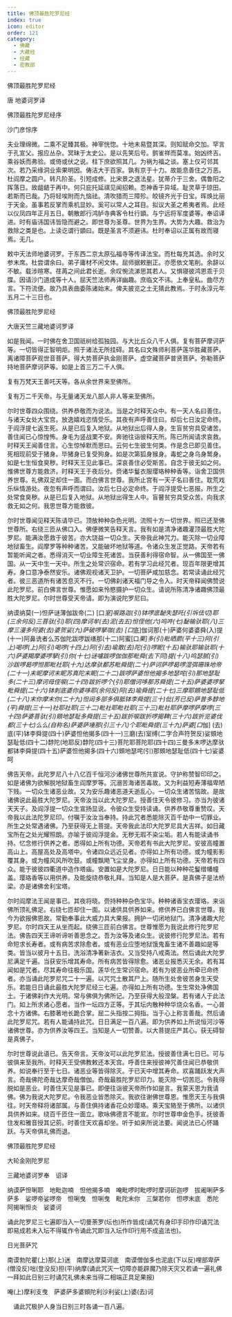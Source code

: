 ```yaml
---
title: 佛顶最胜陀罗尼经
index: true
icon: editor
order: 121
category:
  - 佛藏
  - 大藏经
  - 经藏
  - 密教部
---
```


  佛顶最胜陀罗尼经  

唐 地婆诃罗译  

佛顶最胜陀罗尼经序  

沙门彦悰序  

夫业理绵微。二乘不足臻其极。神宰恍惚。十地未易暨其深。则知赋命交加。罕言于孔宣父。报应丛杂。冥昧于太史公。是以先笑后号。鹯雀祥而莫准。始凶终吉。乘谷妖而弗验。或倚或伏之说。柱下庶欲照其几。为祸为福之谈。塞上仅可邻其次。若乃采缘洞业索果明因。俦洁大于百家。孰有京于十力。故能息善住之万恶。杜阎摩之圆户。转凡阶圣。引短成修。比宋景之退法星。犹蒂介于三舍。偶鲁阳之挥落日。故龃龉于再中。何只庇托延祺见闻招赖。恧神香于异域。耻灵草于琼田。若斯而已哉。乃将轻埃附而九恼祛。清吹猎而三障殄。皎镜齐光于日宝。晖焕比丽于天金。虽事若反掌而乘机显妙。奚可以常人之耳目。拟议大圣之希夷者焉。此经以仪凤四年正月五日。朝散郎行鸿胪寺典客令杜行顗。与宁远将军度婆等。奉诏译进。时有庙讳国讳皆隐而避之。即世尊为圣尊。世界为生界。大势为大趣。救治为救除之类是也。上读讫谓行顗曰。既是圣言不须避讳。杜时奉诏以正属有故而寝焉。无几。  

敕中天法师地婆诃罗。于东西二京太原弘福寺等传译法宝。而杜每充其选。余时又参末席。杜尝谓余曰。弟子庸材不闲文体。屈师据敕删正。亦愿依文笔削。余辞以不敏。载涉暄寒。荏苒之间此君长逝。余叹惋流涕思其若人。又惧寝彼鸿恩乖于贝牒。因请沙门道成等十人。屈天竺法师再详幽趣。庶临文不讳。上奉皇私。曲尽方言。下符流便。故乃具表曲委陈诸始末。俾夫披览之土无猜此教焉。于时永淳元年五月二十三日也。  

佛顶最胜陀罗尼经  

大唐天竺三藏地婆诃罗译  

如是我闻。一时佛在舍卫国祇树给孤独园。与大比丘众八千人俱。复有菩萨摩诃萨等。一切皆得正智明炬。照于诸法无所挂碍。其名曰文殊师利菩萨莲华胜藏菩萨。离诸障菩萨观世音菩萨。得大势菩萨执金刚菩萨。虚空藏菩萨普贤菩萨。弥勒菩萨持地菩萨摩诃萨等。如是上首三万二千人俱。  

复有万梵天王善吒天等。各从余世界来至佛所。  

复有万二千天帝。与无量诸天龙八部人非人等来至佛所。  

尔时世尊四众围绕。供养恭敬而为说法。当是之时释天众中。有一天人名曰善住。与诸天女处大宝宫。放逸嬉戏恣情受乐。其夜有声呼善住曰。却后七日汝定命终。于阎浮提七返生死。从是已后复入地狱。从地狱出后得人身。生盲贫穷具受诸苦。善住闻已心惊惶怖。身毛为竖战栗不安。奔驰往诣彼释天所。陈已所闻请求哀救。时释天王闻善住言。心生惊悼默而思曰。云何七生彼生何类。作是念已即见善住。死相现前受于猪身。毕猪身已复受狗身。如是次第狐身猴身。毒蛇之身乌身鹫身。如是七生恒食臭秽。时释天王见此事已。深哀善住必受斯苦。自念于彼无如之何。惟佛世尊方能救济。时释天王于夜后分。赍诸华鬘衣服璎珞种种香等。诣舍卫国供养世尊。礼佛双足却住一面。而白佛言世尊。我所止宫有一天子名曰善住。耽荒戏乐纵情游处。夜忽有声呼而谓曰。汝后七日必定命终。于阎浮提受七恶报。所生之处常食臭秽。从是已后复入地狱。从地狱出得生人中。盲瞽贫穷具受众苦。向我求救无如之何。我思世尊方能救彼。  

尔时世尊闻见释天陈请毕已。顶放种种杂色光明。流照十方一切世界。照已还至佛世尊所。右绕三匝从佛口入。佛便微笑告释天言。我有如是清净诸趣灌顶最胜大陀罗尼。能满汝愿救于彼苦。亦大饶益一切众生。天帝我此神咒力。能灭除一切业障地狱畜生。阎摩罗等种种诸苦。又能破坏地狱等道。令诸众生发正觉路。天帝若有暂能听闻之者。悉得消灭一切业障生死诸苦。当获善利得宿命智。从一佛国至一佛国。从一天中生一天中。所生之处常识宿命。若有学习此经咒者。现百年限更增其寿。身口意净泰然安乐。诸佛观视诸天卫护。一切菩萨咸加慈念。若常读诵此经咒者。彼三恶道所有诸苦息灭不行。一切佛刹诸天福门导之令入。时天帝释闻佛赞说此陀罗尼。前白佛言世尊。惟愿如来怜愍摄护一切众生。请说所陈清净诸趣佛顶最胜大陀罗尼。尔时世尊受天帝请。即为演说陀罗尼曰。  

纳谟纳莫(一)怛萨谜薄伽跋帝(二) [口*室]唳路迦(引)钵啰底馝失瑟吒(引坼佉切)耶(三余何反)三菩驮(引)耶(四)摩诃牟(去)泥(去五)怛侄他(六)呜吽(七)馝输驮耶(八)三摩三漫多何婆(去)婆贺娑(九)萨破啰拏咖(去) [口*底]伽诃那(十)萨婆何婆婆舜(入)提(十一)阿鼻诜者么苏伽陀跋啰跋缮那(十二)阿蜜[口*栗]多(引)毗晒罽(平十三)阿(引上)喝啰(上)阿(引)喝啰(十四上)阿(引去)瑜散(去)陀(引)啰眤(十五)输驮耶输驮耶(十六)萨婆羯摩婆啰拏(引)你(十七)谜嚧跋啰伽伽那毗舜(去下同)提(十八)呜瑟腻(引)沙跋啰曷啰怛那毗社耶(十九)达摩驮都苏毗舜提(二十)萨诃萨啰曷啰湿弭珊珠地帝(二十一)末昵摩诃末眤苏真陀末眤(二十二)跋啰萨婆怛他揭多地瑟咤(引)那地瑟耻多(二十三)摩诃母侄唳(二十四)跋折啰个(引)耶僧诃哆那苏舜提(二十五)萨婆婆啰拏毗舜提(二十六)钵刺底婆你婆哆耶(余何反)阿(去)瑜舜提(二十七)三摩耶頞地瑟耻低(二十八)末你摩末你(二十九)怛闼多部多俱胝钵李舜提(三十)仳(芳已反)萨普多馞地(平)舜提(三十一)社耶社耶(三十二)毗社耶毗社耶(三十三)毗社耶萨摩啰萨摩啰(三十四)萨婆菩驮(引)頞地瑟耻多舜提(三十五)跋折唳跋折啰揭鞞(三十六)跋折览婆伐都(三十七)么么(自称名)萨婆萨埵那(引三十八)个耶毗舜提(三十九)萨婆[口*伽] (去)底(平)钵李舜提(四十)萨婆怛他揭多(四十一)三磨(去)室缚(二字合声符贺反)娑頞地瑟耻低(四十二)馞陀(地耶反)馞陀(四十三)菩陀耶菩陀耶(四十四)三曼多末啰达摩驮都钵李舜提(四十五)萨婆怛他揭多(四十六)頞地瑟咤(引)那頞地瑟耻低(四十七)娑婆呵  

佛告天帝。此陀罗尼八十八亿百千恒河沙诸佛世尊所共宣说。守护称赞智印印之。如是诸佛为欲解脱地狱畜生阎摩罗等。沉溺苦海诸苦毒故。又为利益短寿薄福卑陋下贱。一切众生诸恶业故。又为安乐趣诸恶道夭逝乱心。一切众生诸苦恼故。是故诸佛说此最胜大陀罗尼。天帝汝当以此大陀罗尼。授善住天令彼修习。亦当为彼诸天天子。及阎浮提一切众生宣扬显说。令彼众生受持读诵。供养恭敬尊重赞叹。天帝我以此法陀罗尼印。付嘱于汝汝当奉持。持此咒者悉能除灭百千劫中一切罪业。所生之处常遇诸佛。乃至获得无上菩提。天帝我此法印大陀罗尼具大吉祥。如日藏宝所在之处光耀照朗。亦喻于彼阎浮提金。无秽无瑕不染尘垢。若人有能读诵书持。忆念修行供养之者。悉得如上所有功德。天帝若有书此大陀罗尼。安彼高幢置高山上。高屋高处及高塔中。令诸四众远近见者。亦得如上所有功德。或为幢影影覆其身。或为幢风风所吹鼓。或幢飘飏飞尘坌身。亦得如上所有功德。天帝若有四众。能于彼彼四衢道中造作塔庙。安置如是大陀罗尼。日日能以种种花鬘缯幡幢盖。璎珞香等以用供养。及能旋绕恭敬礼拜。当知是人是大菩萨。是真佛子是法桥梁。亦是诸佛舍利宝塔。  

尔时阎摩法王闻是事已。其夜将晓。赍持种种杂色宝华。种种诸香宝衣璎珞。来诣佛所顶礼佛足。右绕七匝却住一面。以诸供具供养如来。修供养已白佛言世尊。我今为欲报佛恩故。常勤奉事此大威力具大果报。拥护一切闭地狱门。清净诸趣大陀罗尼。尔时四天王从坐而起。绕佛三匝前白佛言。世尊惟愿为我说此修行陀罗尼法。佛告四天王谛听谛听善思念之。吾为汝等及诸众生。说彼修行陀罗尼法。若有命短求长寿者。或有病苦求除愈者。或有恶业应堕地狱饿鬼畜生诸不善趣如是等类。皆当以彼月十五日。洗浴清净著新洁衣。又当受持八戒斋法。然后诵此大陀罗尼满足千遍。当获安乐增其寿命。所有病苦皆得除愈。诸恶业报悉灭无余。若有耳闻如是咒者。尽其寿命往极乐国。莲华化生常识宿命。若有为彼恶业所牵已命终者。亦当诵此陀罗尼咒二十一遍。以咒咒土散其尸上。随所生处舍彼苦身生天受乐。若能日日诵此最胜大陀罗尼经三七遍。亦得如上所有功德。生生常处净佛国土。于诸佛刹作大光明。常与佛俱为佛所记。乃至获得大般涅槃。若有诸人于此法门。如上所求诸心愿者。当作一坛四方正等。于其坛内散种种华烧众名香。一心普念十方诸佛。右膝著地长跪合掌。屈二头指按二拇指。当于心上称言善哉。然后诵此陀罗尼咒。若有人能诵持此咒。日日满足一百八遍。即为供养如上所说恒河沙等诸佛世尊。亦为供养汝等四王。当知是人一切赞善。以大菩提庄严其心。获无碍智是真佛子。  

尔时世尊说此语已。告天帝言。天帝汝可以此陀罗尼法。授彼善住满七日已。可与彼俱来至我所。时释天王受佛教敕还本天宫。呼善住来授彼神咒善住闻已恭敬供养。如说奉行至于七日。诸恶业等皆得除灭。于已天中增其寿命。欢喜踊跃发大声言。奇哉佛陀奇哉达摩奇哉僧伽。奇哉最胜陀罗尼印力。能灭除一切苦厄。令我得脱如是恶业。时善住天见是事已。即便往诣彼天帝所作如是言。我蒙天恩为我请佛。佛为我说大陀罗尼。令我恶业皆悉除灭。我欲往谢佛世尊恩。惟愿天王与我俱往。时天帝释将诸部属。与善住俱持诸香花众妙璎珞。乘天宝辂至于佛所。以诸供具供养如来。绕百千匝住一面立。歌咏佛德言不能宣。尔时世尊申金色手。抚彼善住发和雅音授其记莂。时善住天欢喜却坐。听于如来所说法要。闻说法已心怀踊跃。与天帝俱礼佛而退。  

佛顶最胜陀罗尼经  

大轮金刚陀罗尼  

三藏地婆诃罗奉　诏译  

纳谟萨怛唎耶　地毗迦喃　怛他揭多喃　唵毗啰时毗啰时摩诃斫迦啰　拔阇唎萨多萨多　娑啰帝娑啰帝　怛唎曳　怛唎曳　毗陀末你　三槃若你　怛啰末底　悉陀　阿揭唎怛炎　娑婆诃  

诵此陀罗尼三七遍即当入一切曼荼罗(坛也)所作皆成(诵咒有身印手印作印诵咒法即易成若未入坛不得辄作令诵此咒即当入坛作印行用不成盗法也)。  

日光菩萨咒  

南谟勃陀瞿(上)那(上)迷　南摩达摩莫诃底　南谟僧伽多也泥底(下以反)哩部卑萨(僧没反)咄(登没反)担(平)纳摩(诵此咒灭一切障亦能辟魔乃除天灾又若诵一遍礼佛一拜如此日别三时诵咒礼佛未来当得二相端正具足果报)  

唵(上)摩利支曳　萨婆萨多婆頞陀利沙利娑(上)婆(去)诃  

　诵此咒极护人身当日别三时各诵一百八遍。  
